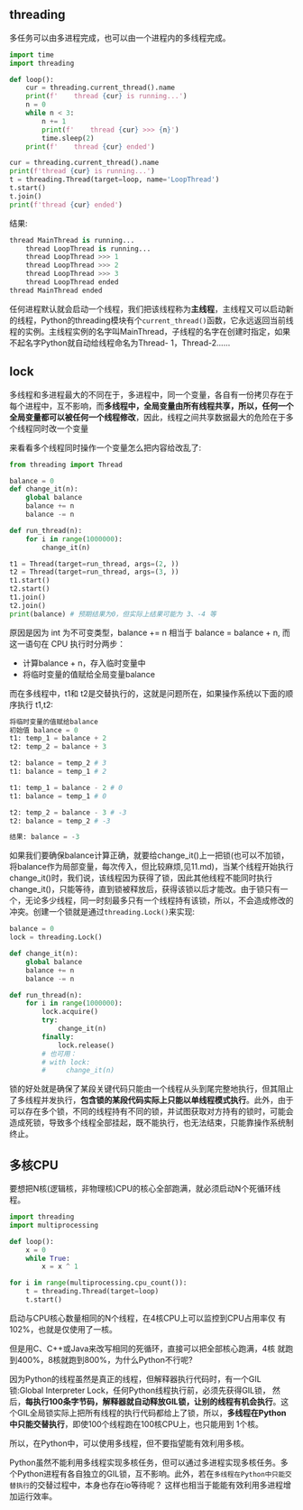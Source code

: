 ## threading

多任务可以由多进程完成，也可以由一个进程内的多线程完成。

```python
import time
import threading

def loop():
    cur = threading.current_thread().name
    print(f'    thread {cur} is running...')
    n = 0
    while n < 3:
        n += 1
        print(f'    thread {cur} >>> {n}')
        time.sleep(2)
    print(f'    thread {cur} ended')

cur = threading.current_thread().name
print(f'thread {cur} is running...')
t = threading.Thread(target=loop, name='LoopThread')
t.start()
t.join()
print(f'thread {cur} ended')
```

结果:

```python
thread MainThread is running...
    thread LoopThread is running...
    thread LoopThread >>> 1
    thread LoopThread >>> 2
    thread LoopThread >>> 3
    thread LoopThread ended
thread MainThread ended
```

任何进程默认就会启动一个线程，我们把该线程称为**主线程**，主线程又可以启动新的线程，Python的threading模块有个`current_thread()`函数，它永远返回当前线程的实例。主线程实例的名字叫MainThread，子线程的名字在创建时指定，如果不起名字Python就自动给线程命名为Thread- 1，Thread-2......



## lock

多线程和多进程最大的不同在于，多进程中，同一个变量，各自有一份拷贝存在于每个进程中，互不影响，而**多线程中，全局变量由所有线程共享，所以，任何一个全局变量都可以被任何一个线程修改**，因此，线程之间共享数据最大的危险在于多个线程同时改一个变量

来看看多个线程同时操作一个变量怎么把内容给改乱了:

```python
from threading import Thread

balance = 0
def change_it(n):
    global balance
    balance += n
    balance -= n

def run_thread(n):
    for i in range(1000000):
        change_it(n)

t1 = Thread(target=run_thread, args=(2, ))
t2 = Thread(target=run_thread, args=(3, ))
t1.start()
t2.start()
t1.join()
t2.join()
print(balance) # 预期结果为0，但实际上结果可能为 3、-4 等
```



原因是因为 int 为不可变类型，balance += n 相当于 balance = balance + n, 而这一语句在 CPU 执行时分两步：

* 计算balance + n，存入临时变量中
* 将临时变量的值赋给全局变量balance

而在多线程中，t1和 t2是交替执行的，这就是问题所在，如果操作系统以下面的顺序执行 t1,t2:

```python
将临时变量的值赋给balance
初始值 balance = 0
t1: temp_1 = balance + 2
t2: temp_2 = balance + 3

t2: balance = temp_2 # 3
t1: balance = temp_1 # 2

t1: temp_1 = balance - 2 # 0
t1: balance = temp_1 # 0

t2: temp_2 = balance - 3 # -3
t2: balance = temp_2 # -3

结果: balance = -3
```

如果我们要确保balance计算正确，就要给change_it()上一把锁(也可以不加锁，将balance作为局部变量，每次传入，但比较麻烦,见11.md)，当某个线程开始执行change_it()时，我们说，该线程因为获得了锁，因此其他线程不能同时执行change_it()，只能等待，直到锁被释放后，获得该锁以后才能改。由于锁只有一个，无论多少线程，同一时刻最多只有一个线程持有该锁，所以，不会造成修改的冲突。创建一个锁就是通过`threading.Lock()`来实现:

```python
balance = 0
lock = threading.Lock()

def change_it(n):
    global balance
    balance += n
    balance -= n

def run_thread(n):
    for i in range(1000000):
        lock.acquire()
        try:
            change_it(n)
        finally:
            lock.release()
        # 也可用：
        # with lock:
        #     change_it(n)

```

锁的好处就是确保了某段关键代码只能由一个线程从头到尾完整地执行，但其阻止了多线程并发执行，**包含锁的某段代码实际上只能以单线程模式执行**。此外，由于可以存在多个锁，不同的线程持有不同的锁，并试图获取对方持有的锁时，可能会造成死锁，导致多个线程全部挂起，既不能执行，也无法结束，只能靠操作系统制终止。

## 多核CPU

要想把N核(逻辑核，非物理核)CPU的核心全部跑满，就必须启动N个死循环线程。

```python
import threading
import multiprocessing

def loop():
    x = 0
    while True:
        x = x ^ 1

for i in range(multiprocessing.cpu_count()):
    t = threading.Thread(target=loop)
    t.start()
```

启动与CPU核心数量相同的N个线程，在4核CPU上可以监控到CPU占用率仅 有102%，也就是仅使用了一核。

但是用C、C++或Java来改写相同的死循环，直接可以把全部核心跑满，4核 就跑到400%，8核就跑到800%，为什么Python不行呢?

因为Python的线程虽然是真正的线程，但解释器执行代码时，有一个GIL 锁:Global Interpreter Lock，任何Python线程执行前，必须先获得GIL锁， 然后，**每执行100条字节码，解释器就自动释放GIL锁，让别的线程有机会执行**。这个GIL全局锁实际上把所有线程的执行代码都给上了锁，所以，**多线程在Python中只能交替执行**，即使100个线程跑在100核CPU上，也只能用到 1个核。

所以，在Python中，可以使用多线程，但不要指望能有效利用多核。

Python虽然不能利用多线程实现多核任务，但可以通过多进程实现多核任务。多个Python进程有各自独立的GIL锁，互不影响。此外，若在`多线程在Python中只能交替执行`的交替过程中，本身也存在io等待呢？ 这样也相当于能能有效利用多进程增加运行效率。
